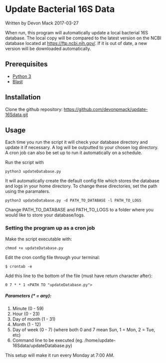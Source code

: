 # Update Bacterial 16S Data
Written by Devon Mack 2017-03-27 

When run, this program will automatically update a local bacterial 16S database. The local copy will be compared to the latest version on the NCBI database located at https://ftp.ncbi.nih.gov/. If it is out of date, a new version will be downloaded automatically.

## Prerequisites

- [Python 3](https://www.python.org/downloads/)
- [Blast](https://blast.ncbi.nlm.nih.gov/Blast.cgi)

## Installation
Clone the github repository:
https://github.com/devonpmack/update-16Sdata.git

## Usage
Each time you run the script it will check your database directory and update it if necessary. A log will be outputted to your chosen log directory. A cron job can also be set up to run it automatically on a schedule.

Run the script with

`python3 updateDatabase.py`

It will automatically create the default config file which stores the database and logs in your home directory. To change these directories, set the path using the paramaters.

`python3 updateDatabase.py -d PATH_TO_DATABASE -l PATH_TO_LOGS`

Change PATH_TO_DATABASE and PATH_TO_LOGS to a folder where you would like to store your database/logs.

### Setting the program up as a cron job

Make the script executable with:

`chmod +x updateDatabase.py`

Edit the cron config file through your terminal:

`$ crontab -e`                                                                  

Add this line to the bottom of the file (must have return character after):                                                 

`0 7 * * 1 <PATH TO "updateDatabase.py">`

##### Parameters (* = any):
1. Minute (0 - 59)
2. Hour (0 - 23)
3. Day of month (1 - 31) 
4. Month (1 - 12)
5. Day of week (0 - 7) (where both 0 and 7 mean Sun, 1 = Mon, 2 = Tue, etc)
6. Command line to be executed (eg. /home/update-16Sdata/updateDatabase.py) 

This setup will make it run every Monday at 7:00 AM.
